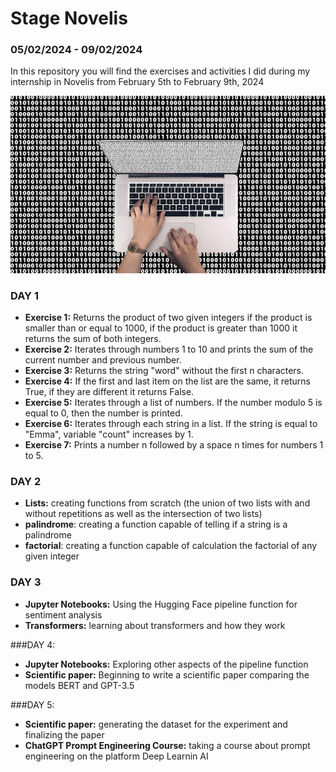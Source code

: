 # Stage Novelis
### 05/02/2024 - 09/02/2024

In this repository you will find the exercises and activities I did during my internship in Novelis from February 5th to February 9th, 2024

![coding image](coding.jpg)

### DAY 1
- **Exercise 1:** Returns the product of two given integers if the product is smaller than or equal to 1000, 
  if the product is greater than 1000 it returns the sum of both integers.
- **Exercise 2:** Iterates through numbers 1 to 10 and prints the sum of the current number and previous number.
- **Exercise 3:** Returns the string "word" without the first n characters.
- **Exercise 4:** If the first and last item on the list are the same, it returns True, if they are different it returns False.
- **Exercise 5:** Iterates through a list of numbers. If the number modulo 5 is equal to 0, then the number is printed.
- **Exercise 6:** Iterates through each string in a list. If the string is equal to "Emma", variable "count" increases by 1.
- **Exercise 7:** Prints a number n followed by a space n times for numbers 1 to 5.

### DAY 2

- **Lists:** creating functions from scratch (the union of two lists with and without repetitions as well as 
  the intersection of two lists)
- **palindrome**: creating a function capable of telling if a string is a palindrome
- **factorial**: creating a function capable of calculation the factorial of any given integer

### DAY 3
- **Jupyter Notebooks:** Using the Hugging Face pipeline function for sentiment analysis
- **Transformers:** learning about transformers and how they work

###DAY 4:
- **Jupyter Notebooks:** Exploring other aspects of the pipeline function
- **Scientific paper:** Beginning to write a scientific paper comparing the models BERT and GPT-3.5

###DAY 5: 
- **Scientific paper:** generating the dataset for the experiment and finalizing the paper
- **ChatGPT Prompt Engineering Course:** taking a course about prompt engineering on the platform Deep Learnin AI